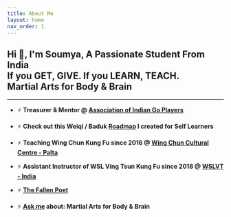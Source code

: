 ```yaml
---
title: About Me
layout: home
nav_order: 1
---
```


## Hi 👋, I'm Soumya, A Passionate Student From India<br>If you GET, GIVE. If you LEARN, TEACH.<br>Martial Arts for Body & Brain
---
- ⚡ **Treasurer & Mentor @ <a href="https://aigp.org.in/" target="_blank">Association of Indian Go Players</a>**

- ⚡ **Check out this Weiqi / Baduk <a href="https://soumyak4.github.io/baduk/Roadmap.html" >Roadmap</a> I created for Self Learners**

- ⚡ **Teaching Wing Chun Kung Fu since 2016 @ <a href="https://www.google.com/search?q=Wing+Chun+Cultural+Centre+-+Palta" target="_blank">Wing Chun Cultural Centre - Palta</a>**  

- ⚡ **Assistant Instructor of WSL Ving Tsun Kung Fu since 2018 @ <a href="https://www.google.com/search?q=wslvt+india&ie=UTF-8" target="_blank">WSLVT - India</a>**

- ⚡ **<a href="https://www.miraquill.com/the_fallen_poet" target="_blank">The Fallen Poet</a>**

- ⚡ **<a href="https://t.me/SoumyaK4/" target="_blank">Ask me</a> about: Martial Arts for Body & Brain**



